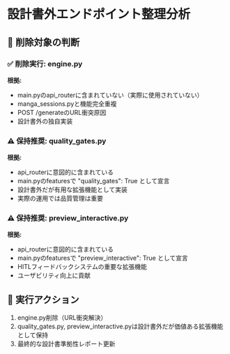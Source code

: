 # 設計書外エンドポイント整理分析

## 🎯 削除対象の判断

### ✅ **削除実行: engine.py**
**根拠:**
- main.pyのapi_routerに含まれていない（実際に使用されていない）
- manga_sessions.pyと機能完全重複
- POST /generateのURL衝突原因
- 設計書外の独自実装

### ⚠️ **保持推奨: quality_gates.py**
**根拠:**
- api_routerに意図的に含まれている
- main.pyのfeaturesで "quality_gates": True として宣言
- 設計書外だが有用な拡張機能として実装
- 実際の運用では品質管理は重要

### ⚠️ **保持推奨: preview_interactive.py**
**根拠:**
- api_routerに意図的に含まれている  
- main.pyのfeaturesで "preview_interactive": True として宣言
- HITLフィードバックシステムの重要な拡張機能
- ユーザビリティ向上に貢献

## 🔧 実行アクション
1. engine.py削除（URL衝突解決）
2. quality_gates.py, preview_interactive.pyは設計書外だが価値ある拡張機能として保持
3. 最終的な設計書準拠性レポート更新